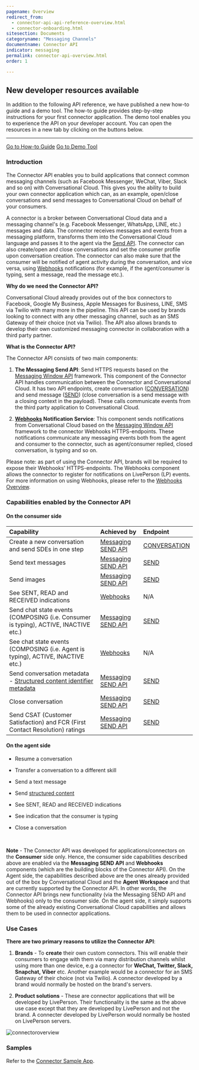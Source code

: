 ```yaml
---
pagename: Overview
redirect_from:
  - connector-api-api-reference-overview.html
  - connector-onboarding.html
sitesection: Documents
categoryname: "Messaging Channels"
documentname: Connector API
indicator: messaging
permalink: connector-api-overview.html
order: 1

---
```


<div class="alert alert-warning" role="alert">
  <h2>New developer resources available</h2>
  <p>In addition to the following API reference, we have published a new how-to guide and a demo tool. The how-to guide provides step-by-step instructions for your first connector application. The demo tool enables you to experience the API on your developer account. You can open the resources in a new tab by clicking on the buttons below.</p>
  <hr>
  <a class="btn btn-primary btn-m active" href="https://livepersoninc.github.io/lp-devassist-connectors/" target="_blank" role="button">Go to How-to Guide</a>
  <a class="btn btn-primary btn-m active" href="https://connector-api.dev.liveperson.net/" target="_blank"  role="button">Go to Demo Tool</a>
</div>

### Introduction

The Connector API enables you to build applications that connect common messaging channels (such as Facebook Messenger, WeChat, Viber, Slack and so on) with Conversational Cloud. This gives you the ability to build your own connector application which can, as an example, open/close conversations and send messages to Conversational Cloud on behalf of your consumers.

A connector is a broker between Conversational Cloud data and a messaging channel's (e.g. Facebook Messenger, WhatsApp, LINE, etc.) messages and data. The connector receives messages and events from a messaging platform, transforms them into the Conversational Cloud language and passes it to the agent via the [Send API](connector-api-reference-overview.html). The connector can also create/open and close conversations and set the consumer profile upon conversation creation. The connector can also make sure that the consumer will be notified of agent activity during the conversation, and vice versa, using [Webhooks](webhooks-overview.html) notifications (for example, if the agent/consumer is typing, sent a message, read the message etc.).

**Why do we need the Connector API?**

Conversational Cloud already provides out of the box connectors to Facebook, Google My Business, Apple Messages for Business, LINE, SMS via Twilio with many more in the pipeline. This API can be used by brands looking to connect with any other messaging channel, such as an SMS Gateway of their choice (not via Twilio). The API also allows brands to develop their own customized messaging connector in collaboration with a third party partner.

**What is the Connector API?**

The Connector API consists of two main components:

1. **The Messaging Send API**: Send HTTPS requests based on the [Messaging Window API](consumer-int-overview.html) framework. This component of the Connector API handles communication between the Connector and Conversational Cloud. It has two API endpoints, create conversation ([CONVERSATION](sendapi-create.html)) and send message ([SEND](sendapi-send.html)) (close conversation is a send message with a closing context in the payload). These calls communicate events from the third party application to Conversational Cloud.

2. **[Webhooks](webhooks-overview.html) Notification Service**: This component sends notifications from Conversational Cloud based on the [Messaging Window API](consumer-int-overview.html) framework to the connector Webhooks HTTPS-endpoints. These notifications communicate any messaging events both from the agent and consumer to the connector, such as agent/consumer replied, closed conversation, is typing and so on.

Please note: as part of using the Connector API, brands will be required to expose their Webhooks' HTTPS-endpoints. The Webhooks component allows the connector to register for notifications on LivePerson (LP) events. For more information on using Webhooks, please refer to the [Webhooks Overview](webhooks-overview.html).

### Capabilities enabled by the Connector API

#### On the **consumer** side

| Capability | Achieved by | Endpoint |
| :-- | :--- | :--- |
| Create a new conversation and send SDEs in one step | [Messaging SEND API](connector-api-overview.html) | [CONVERSATION](sendapi-create.html) |
| Send text messages | [Messaging SEND API](connector-api-overview.html) | [SEND](sendapi-send.html) |
| Send images | [Messaging SEND API](connector-api-overview.html) | [SEND](sendapi-send.html) |
| See SENT, READ and RECEIVED indications | [Webhooks](webhooks-overview.html) | N/A |
| Send chat state events (COMPOSING (i.e. Consumer is typing), ACTIVE, INACTIVE etc.) | [Messaging SEND API](connector-api-overview.html) | [SEND](sendapi-send.html) |
| See chat state events (COMPOSING (i.e. Agent is typing), ACTIVE, INACTIVE etc.) | [Webhooks](webhooks-overview.html) | N/A |
| Send conversation metadata - [Structured content identifier metadata](guides-conversation-metadata-guide.html#structured-content-identifier-externalid) | [Messaging SEND API](connector-api-overview.html) | [SEND](sendapi-send.html) |
| Close conversation | [Messaging SEND API](connector-api-overview.html) | [SEND](sendapi-send.html) |
| Send CSAT (Customer Satisfaction) and FCR (First Contact Resolution) ratings | [Messaging SEND API](connector-api-overview.html) | [SEND](sendapi-send.html) |

#### On the **agent** side

* Resume a conversation

* Transfer a conversation to a different skill

* Send a text message

* Send [structured content](/rich-messaging-structured-content-card.html)

* See SENT, READ and RECEIVED indications

* See indication that the consumer is typing

* Close a conversation

<br>

**Note** - The Connector API was developed for applications/connectors on the **Consumer** side only. Hence, the consumer side capabilities described above are enabled via the **Messaging SEND API** and **Webhooks** components (which are the building blocks of the Connector API). On the Agent side, the capabilities described above are the ones already provided out of the box by Conversational Cloud and the **Agent Workspace** and that are currently supported by the Connector API. In other words, the Connector API brings new functionality (via the Messaging SEND API and Webhooks) only to the consumer side. On the agent side, it simply supports some of the already existing Conversational Cloud capabilities and allows them to be used in connector applications.

### Use Cases

**There are two primary reasons to utilize the Connector API**:

1. **Brands** - To **create** their own custom connectors. This will enable their consumers to engage with them via many distribution channels whilst using more than one device, e.g a connector for **WeChat, Twitter, Slack, Snapchat, Viber** etc. Another example would be a connector for an SMS Gateway of their choice (not via Twilio). A connector developed by a brand would normally be hosted on the brand's servers.

2. **Product solutions** - These are connector applications that will be developed by LivePerson. Their functionality is the same as the above use case except that they are developed by LivePerson and not the brand. A connecter developed by LivePerson would normally be hosted on LivePerson servers.

<img class="zoomimg" src="img/Connector API - Simplified View.svg" alt="connectoroverview">

[comment]: <> (<iframe src="//players.brightcove.net/902047215001/default_default/index.html?videoId=5348329763001" allowfullscreen webkitallowfullscreen mozallowfullscreen height="280" width="500"></iframe>)

### Samples

Refer to the [Connector Sample App](connector-sample-app.html).
